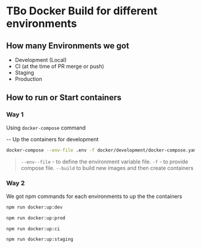 # TBo Docker Build for different environments

## How many Environments we got

- Development (Local)
- CI (at the time of PR merge or push)
- Staging
- Production

## How to run or Start containers

### Way 1

Using `docker-compose` command

-- Up the containers for development

```bash
docker-compose --env-file .env -f docker/development/docker-compose.yaml up
```

> `--env--file` - to define the environment variable file.
> `-f` - to provide compose file.
> `--build` to build new images and then create containers

### Way 2

We got npm commands for each environments to up the the containers

```bash
npm run docker:up:dev

npm run docker:up:prod

npm run docker:up:ci

npm run docker:up:staging
```
